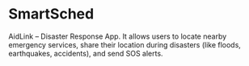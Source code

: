 # SmartSched
 AidLink – Disaster Response App. It allows users to locate nearby emergency services, share their location during disasters (like floods, earthquakes, accidents), and send SOS alerts.
